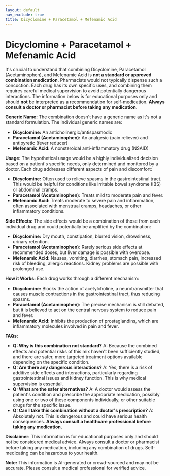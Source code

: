 ```yaml
---
layout: default
nav_exclude: true
title: Dicyclomine + Paracetamol + Mefenamic Acid
---
```


# Dicyclomine + Paracetamol + Mefenamic Acid

It's crucial to understand that combining Dicyclomine, Paracetamol (Acetaminophen), and Mefenamic Acid is **not a standard or approved combination medication**.  Pharmacists would not typically dispense such a concoction.  Each drug has its own specific uses, and combining them requires careful medical supervision to avoid potentially dangerous interactions.  The information below is for educational purposes only and should **not** be interpreted as a recommendation for self-medication.  **Always consult a doctor or pharmacist before taking any medication.**

**Generic Name:**  The combination doesn't have a generic name as it's not a standard formulation. The individual generic names are:

* **Dicyclomine:** An anticholinergic/antispasmodic
* **Paracetamol (Acetaminophen):** An analgesic (pain reliever) and antipyretic (fever reducer)
* **Mefenamic Acid:** A nonsteroidal anti-inflammatory drug (NSAID)


**Usage:**  The hypothetical usage would be a highly individualized decision based on a patient's specific needs, only determined and monitored by a doctor.  Each drug addresses different aspects of pain and discomfort:

* **Dicyclomine:** Often used to relieve spasms in the gastrointestinal tract.  This would be helpful for conditions like irritable bowel syndrome (IBS) or abdominal cramps.
* **Paracetamol (Acetaminophen):** Treats mild to moderate pain and fever.
* **Mefenamic Acid:**  Treats moderate to severe pain and inflammation, often associated with menstrual cramps, headaches, or other inflammatory conditions.


**Side Effects:**  The side effects would be a combination of those from each individual drug and could potentially be amplified by the combination:

* **Dicyclomine:** Dry mouth, constipation, blurred vision, drowsiness, urinary retention.
* **Paracetamol (Acetaminophen):**  Rarely serious side effects at recommended doses, but liver damage is possible with overdose.
* **Mefenamic Acid:** Nausea, vomiting, diarrhea, stomach pain, increased risk of bleeding, allergic reactions.  Kidney problems are possible with prolonged use.


**How it Works:** Each drug works through a different mechanism:

* **Dicyclomine:** Blocks the action of acetylcholine, a neurotransmitter that causes muscle contractions in the gastrointestinal tract, thus reducing spasms.
* **Paracetamol (Acetaminophen):** The precise mechanism is still debated, but it is believed to act on the central nervous system to reduce pain and fever.
* **Mefenamic Acid:** Inhibits the production of prostaglandins, which are inflammatory molecules involved in pain and fever.


**FAQs:**

* **Q: Why is this combination not standard?** A: Because the combined effects and potential risks of this mix haven't been sufficiently studied, and there are safer, more targeted treatment options available depending on the specific condition.
* **Q: Are there any dangerous interactions?** A: Yes, there is a risk of additive side effects and interactions, particularly regarding gastrointestinal issues and kidney function.  This is why medical supervision is essential.
* **Q: What are the safer alternatives?** A: A doctor would assess the patient's condition and prescribe the appropriate medication, possibly using one or two of these components individually, or other suitable drugs for the specific issue.
* **Q: Can I take this combination without a doctor's prescription?** A: Absolutely not.  This is dangerous and could have serious health consequences.  **Always consult a healthcare professional before taking any medication.**


**Disclaimer:** This information is for educational purposes only and should not be considered medical advice. Always consult a doctor or pharmacist before taking any medication, including any combination of drugs.  Self-medicating can be hazardous to your health.


**Note:** This information is AI-generated or crowd-sourced and may not be accurate. Please consult a medical professional for verified advice.